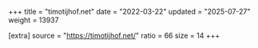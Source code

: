 +++
title = "timotijhof.net"
date = "2022-03-22"
updated = "2025-07-27"
weight = 13937

[extra]
source = "https://timotijhof.net/"
ratio = 66
size = 14
+++
